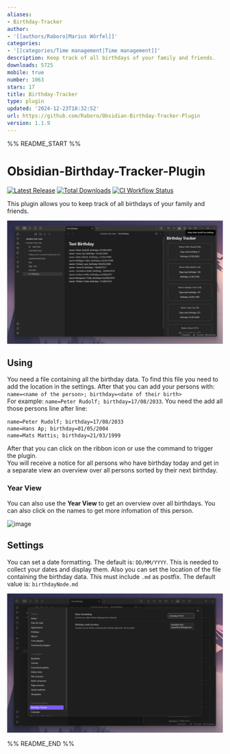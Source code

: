 ```yaml
---
aliases:
- Birthday-Tracker
author:
- '[[authors/Raboro|Marius Wörfel]]'
categories:
- '[[categories/Time management|Time management]]'
description: Keep track of all birthdays of your family and friends.
downloads: 5725
mobile: true
number: 1063
stars: 17
title: Birthday-Tracker
type: plugin
updated: '2024-12-23T18:32:52'
url: https://github.com/Raboro/Obsidian-Birthday-Tracker-Plugin
version: 1.1.9
---
```


%% README_START %%

# Obsidian-Birthday-Tracker-Plugin

[![Latest Release](https://img.shields.io/github/v/release/Raboro/Obsidian-Birthday-Tracker-Plugin?include_prereleases&sort=semver&style=for-the-badge)](https://github.com/Raboro/Obsidian-Birthday-Tracker-Plugin/releases/latest) [![Total Downloads](https://img.shields.io/github/downloads/Raboro/Obsidian-Birthday-Tracker-Plugin/total?style=for-the-badge)](https://github.com/Raboro/Obsidian-Birthday-Tracker-Plugin/releases/latest)
[![CI Workflow Status](https://img.shields.io/github/actions/workflow/status/Raboro/Obsidian-Birthday-Tracker-Plugin/ci.yml?branch=master&logo=github&style=for-the-badge)](https://github.com/Raboro/Obsidian-Birthday-Tracker-Plugin/actions/workflows/ci.yml)

This plugin allows you to keep track of all birthdays of your family and friends.

![Demo image](https://raw.githubusercontent.com/Raboro/Obsidian-Birthday-Tracker-Plugin/HEAD/assets/demoPlugin.png)

## Using
You need a file containing all the birthday data.
To find this file you need to add the location in the settings. After that you can add your persons with:
``name=<name of the person>; birthday=<date of their birth>`` \
For example: ``name=Peter Rudolf; birthday=17/08/2033``.
You need the add all those persons line after line:
```
name=Peter Rudolf; birthday=17/08/2033
name=Hans Ap; birthday=01/05/2004
name=Mats Mattis; birthday=21/03/1999
```

After that you can click on the ribbon icon or use the command to trigger the plugin. \
You will receive a notice for all persons who have birthday today and get in a separate view an overview over all persons sorted by their next birthday.

### Year View
You can also use the **Year View** to get an overview over all birthdays. You can also click on the names to get more infomation of this person.

![image](https://github.com/Raboro/Obsidian-Birthday-Tracker-Plugin/assets/88288557/9b2a1915-3e2a-42e7-ba94-e6140b484ff4)


## Settings
You can set a date formatting. The default is: ``DD/MM/YYYY``. This is needed to collect your dates and display them. Also you can set the location of the file containing the birthday data. This must include `.md` as postfix. The default value is: `birthdayNode.md`

![Demo settings](https://raw.githubusercontent.com/Raboro/Obsidian-Birthday-Tracker-Plugin/HEAD/assets/demoSettings.png)


%% README_END %%